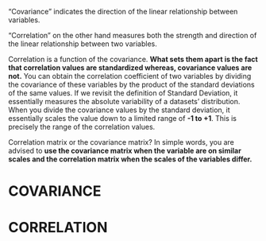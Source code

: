 “Covariance” indicates the direction of the linear relationship between variables. 

“Correlation” on the other hand measures both the strength and direction of the linear relationship between two variables.

Correlation is a function of the covariance. **What sets them apart is the fact that correlation values are standardized whereas, covariance values are not.** You can obtain the correlation coefficient of two variables by dividing the covariance of these variables by the product of the standard deviations of the same values. If we revisit the definition of Standard Deviation, it essentially measures the absolute variability of a datasets’ distribution. When you divide the covariance values by the standard deviation, it essentially scales the value down to a limited range of **-1 to +1**. This is precisely the range of the correlation values.

Correlation matrix or the covariance matrix? In simple words, you are advised to **use the covariance matrix when the variable are on similar scales and the correlation matrix when the scales of the variables differ.**

# **COVARIANCE**

# **CORRELATION**


